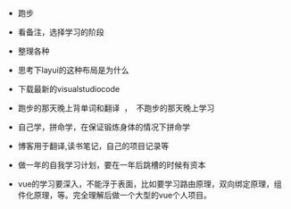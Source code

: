 
* 跑步
* 看备注，选择学习的阶段
* 整理各种
* 思考下layui的这种布局是为什么
* 下载最新的visualstudiocode


* 跑步的那天晚上背单词和翻译  ，  不跑步的那天晚上学习



* 自己学，拼命学，在保证锻炼身体的情况下拼命学


* 博客用于翻译,读书笔记，自己的项目记录等


* 做一年的自我学习计划，要在一年后跳槽的时候有资本


* vue的学习要深入，不能浮于表面，比如要学习路由原理，双向绑定原理，组件化原理，等。完全理解后做一个大型的vue个人项目。



